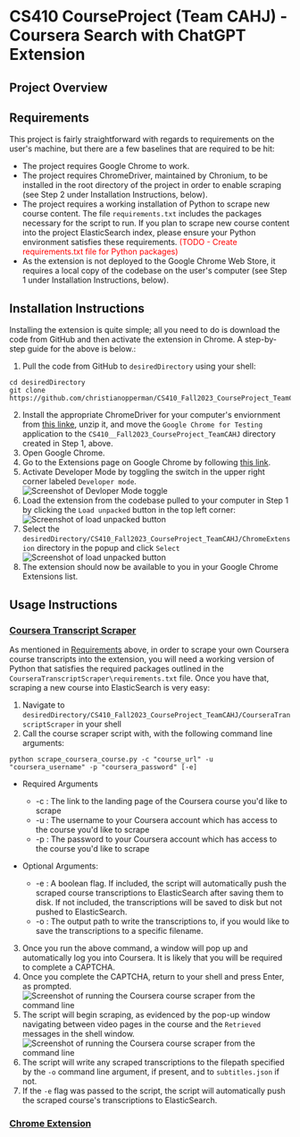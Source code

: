 # CS410 CourseProject (Team CAHJ) - Coursera Search with ChatGPT Extension

## Project Overview



## Requirements
This project is fairly straightforward with regards to requirements on the user's machine, but there are a few baselines that are required to be hit:
- The project requires Google Chrome to work.
- The project requires ChromeDriver, maintained by Chronium, to be installed in the root directory of the project in order to enable scraping (see Step 2 under Installation Instructions, below).
- The project requires a working installation of Python to scrape new course content. The file `requirements.txt` includes the packages necessary for the script to run. If you plan to scrape new course content into the project ElasticSearch index, please ensure your Python environment satisfies these requirements. <span style="color:red">(TODO - Create requirements.txt file for Python packages)</span>
- As the extension is not deployed to the Google Chrome Web Store, it requires a local copy of the codebase on the user's computer (see Step 1 under Installation Instructions, below).


## Installation Instructions
Installing the extension is quite simple; all you need to do is download the code from GitHub and then activate the extension in Chrome.
A step-by-step guide for the above is below.:

1. Pull the code from GitHub to `desiredDirectory` using your shell:
 ```
 cd desiredDirectory
 git clone https://github.com/christianopperman/CS410_Fall2023_CourseProject_TeamCAHJ.git
 ```
2. Install the appropriate ChromeDriver for your computer's enviornment from [this linke](https://googlechromelabs.github.io/chrome-for-testing/#stable), unzip it, and move the `Google Chrome for Testing` application to the `CS410__Fall2023_CourseProject_TeamCAHJ` directory created in Step 1, above.
3. Open Google Chrome.
4. Go to the Extensions page on Google Chrome by following [this link](chrome://extensions).
5. Activate Developer Mode by toggling the switch in the upper right corner labeled `Developer mode`. <br>
![Screenshot of Devloper Mode toggle](/project/CS410_Fall2023_CourseProject_TeamCAHJ/Documentation/README_images/Chrome%20Developer%20Mode.png)
6. Load the extension from the codebase pulled to your computer in Step 1 by clicking the `Load unpacked` button in the top left corner: <br>
![Screenshot of load unpacked button](/project/CS410_Fall2023_CourseProject_TeamCAHJ/Documentation/README_images/Chrome%20Load%20Unpacked.png)
7. Select the `desiredDirectory/CS410_Fall2023_CourseProject_TeamCAHJ/ChromeExtension` directory in the popup and click `Select` <br>
![Screenshot of load unpacked button](/project/CS410_Fall2023_CourseProject_TeamCAHJ/Documentation/README_images/Chrome%20Extension%20Directory.png)
8. The extension should now be available to you in your Google Chrome Extensions list.

## Usage Instructions

### <u>Coursera Transcript Scraper</u>
As mentioned in [Requirements](#requirements) above, in order to scrape your own Coursera course transcripts into the extension, you will need a working version of Python that satisfies the required packages outlined in the `CourseraTranscriptScraper\requirements.txt` file.
Once you have that, scraping a new course into ElasticSearch is very easy:
1. Navigate to `desiredDirectory/CS410_Fall2023_CourseProject_TeamCAHJ/CourseraTranscriptScraper` in your shell
2. Call the course scraper script with, with the following command line arguments:
```
python scrape_coursera_course.py -c "course_url" -u "coursera_username" -p "coursera_password" [-e]
```
* Required Arguments
    * -c : The link to the landing page of the Coursera course you'd like to scrape
    * -u : The username to your Coursera account which has access to the course you'd like to scrape
    * -p : The password to your Coursera account which has access to the course you'd like to scrape

* Optional Arguments:
    * -e : A boolean flag. If included, the script will automatically push the scraped course transcriptions to ElasticSearch after saving them to disk. If not included, the transcriptions will be saved to disk but not pushed to ElasticSearch.
    * -o : The output path to write the transcriptions to, if you would like to save the transcriptions to a specific filename.

3. Once you run the above command, a window will pop up and automatically log you into Coursera. It is likely that you will be required to complete a CAPTCHA.
4. Once you complete the CAPTCHA, return to your shell and press Enter, as prompted.
![Screenshot of running the Coursera course scraper from the command line](/project/CS410_Fall2023_CourseProject_TeamCAHJ/Documentation/README_images/CourseraScraper_LoginPostCaptcha.png)
5. The script will begin scraping, as evidenced by the pop-up window navigating between video pages in the course and the `Retrieved` messages in the shell window.
![Screenshot of running the Coursera course scraper from the command line](/project/CS410_Fall2023_CourseProject_TeamCAHJ/Documentation/README_images/CourseraScraper_SuccessfulScrapes.png)
6. The script will write any scraped transcriptions to the filepath specified by the `-o` command line argument, if present, and to `subtitles.json` if not.
7. If the `-e` flag was passed to the script, the script will automatically push the scraped course's transcriptions to ElasticSearch.

### <u>Chrome Extension</u>
